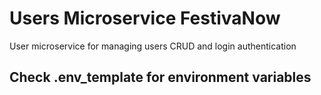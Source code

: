 # Users Microservice FestivaNow
User microservice for managing users CRUD and login authentication

## Check .env_template for environment variables